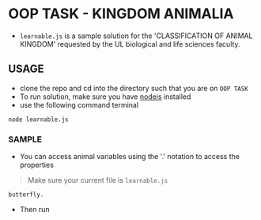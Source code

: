 # OOP TASK - KINGDOM ANIMALIA
- `learnable.js` is a sample solution for the 'CLASSIFICATION OF ANIMAL KINGDOM' requested by the UL biological and life sciences faculty.

## USAGE
- clone the repo and cd into the directory such that you are on `OOP TASK`
- To run solution, make sure you have [nodejs](https://nodejs.org/en/download/) installed
- use the following command terminal

```
node learnable.js
```

### SAMPLE

- You can access animal variables using the '.' notation to access the properties
> Make sure your current file is `learnable.js`

```
butterfly.
```
- Then run
